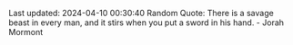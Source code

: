 Last updated: 2024-04-10 00:30:40
Random Quote: There is a savage beast in every man, and it stirs when you put a sword in his hand.  -  Jorah Mormont
